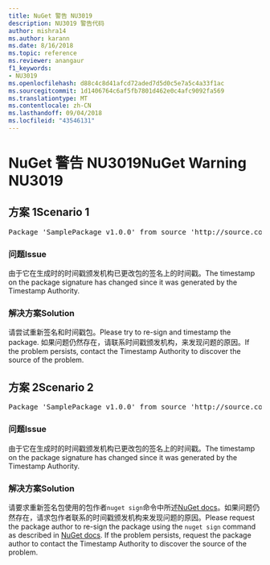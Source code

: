 ```yaml
---
title: NuGet 警告 NU3019
description: NU3019 警告代码
author: mishra14
ms.author: karann
ms.date: 8/16/2018
ms.topic: reference
ms.reviewer: anangaur
f1_keywords:
- NU3019
ms.openlocfilehash: d88c4c8d41afcd72aded7d5d0c5e7a5c4a33f1ac
ms.sourcegitcommit: 1d1406764c6af5fb7801d462e0c4afc9092fa569
ms.translationtype: MT
ms.contentlocale: zh-CN
ms.lasthandoff: 09/04/2018
ms.locfileid: "43546131"
---
```

# <a name="nuget-warning-nu3019"></a><span data-ttu-id="f063e-103">NuGet 警告 NU3019</span><span class="sxs-lookup"><span data-stu-id="f063e-103">NuGet Warning NU3019</span></span>

## <a name="scenario-1"></a><span data-ttu-id="f063e-104">方案 1</span><span class="sxs-lookup"><span data-stu-id="f063e-104">Scenario 1</span></span>

<pre>Package 'SamplePackage v1.0.0' from source 'http://source.com/index.json': The timestamp integrity check failed.</pre>

### <a name="issue"></a><span data-ttu-id="f063e-105">问题</span><span class="sxs-lookup"><span data-stu-id="f063e-105">Issue</span></span>

<span data-ttu-id="f063e-106">由于它在生成时的时间戳颁发机构已更改包的签名上的时间戳。</span><span class="sxs-lookup"><span data-stu-id="f063e-106">The timestamp on the package signature has changed since it was generated by the Timestamp Authority.</span></span>


### <a name="solution"></a><span data-ttu-id="f063e-107">解决方案</span><span class="sxs-lookup"><span data-stu-id="f063e-107">Solution</span></span>

<span data-ttu-id="f063e-108">请尝试重新签名和时间戳包。</span><span class="sxs-lookup"><span data-stu-id="f063e-108">Please try to re-sign and timestamp the package.</span></span> <span data-ttu-id="f063e-109">如果问题仍然存在，请联系时间戳颁发机构，来发现问题的原因。</span><span class="sxs-lookup"><span data-stu-id="f063e-109">If the problem persists, contact the Timestamp Authority to discover the source of the problem.</span></span>



## <a name="scenario-2"></a><span data-ttu-id="f063e-110">方案 2</span><span class="sxs-lookup"><span data-stu-id="f063e-110">Scenario 2</span></span>

<pre>Package 'SamplePackage v1.0.0' from source 'http://source.com/index.json': The primary signature's timestamp integrity check failed.</pre>

### <a name="issue"></a><span data-ttu-id="f063e-111">问题</span><span class="sxs-lookup"><span data-stu-id="f063e-111">Issue</span></span>

<span data-ttu-id="f063e-112">由于它在生成时的时间戳颁发机构已更改包的签名上的时间戳。</span><span class="sxs-lookup"><span data-stu-id="f063e-112">The timestamp on the package signature has changed since it was generated by the Timestamp Authority.</span></span>


### <a name="solution"></a><span data-ttu-id="f063e-113">解决方案</span><span class="sxs-lookup"><span data-stu-id="f063e-113">Solution</span></span>

<span data-ttu-id="f063e-114">请要求重新签名包使用的包作者`nuget sign`命令中所述[NuGet docs](https://docs.microsoft.com/en-us/nuget/create-packages/sign-a-package)。如果问题仍然存在，请求包作者联系的时间戳颁发机构来发现问题的原因。</span><span class="sxs-lookup"><span data-stu-id="f063e-114">Please request the package author to re-sign the package using the `nuget sign` command as described in [NuGet docs](https://docs.microsoft.com/en-us/nuget/create-packages/sign-a-package). If the problem persists, request the package author to contact the Timestamp Authority to discover the source of the problem.</span></span>


